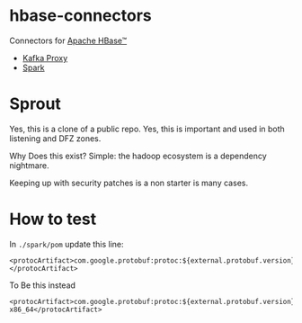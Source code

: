 <!---
Licensed to the Apache Software Foundation (ASF) under one
or more contributor license agreements.  See the NOTICE file
distributed with this work for additional information
regarding copyright ownership.  The ASF licenses this file
to you under the Apache License, Version 2.0 (the
"License"); you may not use this file except in compliance
with the License.  You may obtain a copy of the License at

    http://www.apache.org/licenses/LICENSE-2.0

Unless required by applicable law or agreed to in writing, software
distributed under the License is distributed on an "AS IS" BASIS,
WITHOUT WARRANTIES OR CONDITIONS OF ANY KIND, either express or implied.
See the License for the specific language governing permissions and
limitations under the License.
-->

# hbase-connectors

Connectors for [Apache HBase&trade;](https://hbase.apache.org)

* [Kafka Proxy](https://github.com/apache/hbase-connectors/tree/master/kafka)
* [Spark](https://github.com/apache/hbase-connectors/tree/master/spark)


# Sprout

Yes, this is a clone of a public repo.  Yes, this is important and used in both listening and DFZ zones.

Why Does this exist?  Simple: the hadoop ecosystem is a dependency nightmare.

Keeping up with security patches is a non starter is many cases.

# How to test

In `./spark/pom` update this line:
```
<protocArtifact>com.google.protobuf:protoc:${external.protobuf.version}:exe:${os.detected.classifier}</protocArtifact>
```

To Be this instead
```
<protocArtifact>com.google.protobuf:protoc:${external.protobuf.version}:exe:osx-x86_64</protocArtifact>
```
